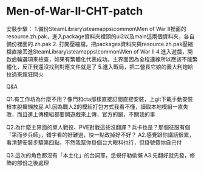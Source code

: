 # Men-of-War-II-CHT-patch
安裝步驟：
1.備份SteamLibrary\steamapps\common\Men of War II裡面的resource.zh.pak，進入package資料夾裡頭的ui2以及main這兩個資料夾，各自備份裡面的.zh.pak
2. 打開壓縮檔，把packages資料夾與resource.zh.pak壓縮檔直接丟進SteamLibrary\steamapps\common\Men of War II
4.進入遊戲，開啟齒輪選項來檢查，如果有繁體化代表成功。主界面因為全程連線所以應該不能繁體化，反正我還沒找到對應文件就是了
5.進入戰局，把二營長它娘的義大利炮給拉過來瘋狂開火

Q&A

Q1.有工作坊為什麼不用？像門和cta那樣直接訂閱直接安裝，上git下載手動安裝根本脫褲懶放屁
A1.因為戰人2的模組打包方式我看不懂，讀取本地模組一直失敗，而且連上傳模組都要開遊戲來上傳，官方的鍋，不關我的事

Q2.為什麼主界面的單人戰役、PVE對戰這些沒翻譯？兵卡也是？那個征服有個「第而步兵師」，錯字看的好難過，快一點改掉好不好？
A2.感覺跟你講話很累，看清楚安裝步驟第四點，不然我幫你掛個台大眼科也行，但掛號費你自己付

Q3.這次的角色都沒有「本土化」的台詞耶，恁蜆仔勒偷懶
A3.先翻好就先發，修飾的部份之後處理
